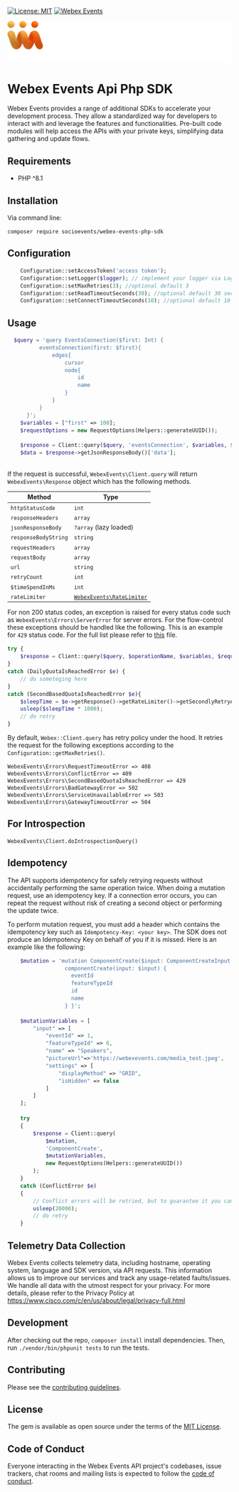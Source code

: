 [![License: MIT](https://img.shields.io/badge/License-MIT-green.svg)](LICENSE.txt)
[![Webex Events](https://github.com/SocioEvents/webex-events-php-sdk/actions/workflows/php.yml/badge.svg)](https://github.com/SocioEvents/webex-events-php-sdk/actions)


[![Webex EVENTS](webex-events-logo-white.svg 'Webex Events')](https://socio.events)

# Webex Events Api Php SDK

Webex Events provides a range of additional SDKs to accelerate your development process.
They allow a standardized way for developers to interact with and leverage the features and functionalities. 
Pre-built code modules will help access the APIs with your private keys, simplifying data gathering and update flows.

Requirements
-----------------

- PHP ^8.1

Installation
-----------------

Via command line:

```
composer require socioevents/webex-events-php-sdk
```

Configuration
-----------------

```php
    Configuration::setAccessToken('access token');
    Configuration::setLogger($logger); // implement your logger via LoggerInterface, default is off
    Configuration::setMaxRetries(3); //optional default 3
    Configuration::setReadTimeoutSeconds(30); //optional default 30 sec
    Configuration::setConnectTimeoutSeconds(10); //optional default 10 sec
```

Usage
-----------------

```php
  $query = 'query EventsConnection($first: Int) {
          eventsConnection(first: $first){
              edges{
                  cursor
                  node{
                      id
                      name
                  }
              }
          }
      }';
    $variables = ["first" => 100];
    $requestOptions = new RequestOptions(Helpers::generateUUID());
    
    $response = Client::query($query, 'eventsConnection', $variables, $requestOptions );
    $data = $response->getJsonResponseBody()['data'];
    
```

If the request is successful, `WebexEvents\Client.query` will return `WebexEvents\Response` object which has the following methods.

| Method               | Type                                                                                                 |
|----------------------|------------------------------------------------------------------------------------------------------|
| `httpStatusCode`     | `int`                                                                                                |
| `responseHeaders`    | `array`                                                                                              |
| `jsonResponseBody`   | `?array` (lazy loaded)                                                                               |
| `responseBodyString` | `string`                                                                                             |
| `requestHeaders`     | `array`                                                                                              |
| `requestBody`        | `array`                                                                                              |
| `url`                | `string`                                                                                             |
| `retryCount`         | `int`                                                                                                |
| `$timeSpendInMs`     | `int`                                                                                                |
| `rateLimiter`        | [`WebexEvents\RateLimiter`](https://github.com/SocioEvents/webex-events-php-sdk/src/RateLimiter.php) |


For non 200 status codes, an exception is raised for every status code such as `WebexEvents\Errors\ServerError` for server errors. 
For the flow-control these exceptions should be handled like the following. This is an example for `429` status code.
For the full list please refer to [this](https://github.com/SocioEvents/webex-events-php-sdk/blob/main/lib/webex/request.rb#L39) file.
```php
try {
    $response = Client::query($query, $operationName, $variables, $requestOptions);
}
catch (DailyQuotaIsReachedError $e) {
    // do someteging here
}
catch (SecondBasedQuotaIsReachedError $e){
    $sleepTime = $e->getResponse()->getRateLimiter()->getSecondlyRetryAfterInMs();
    usleep($sleepTime * 1000);
    // do retry
}

```
By default, `Webex::Client.query` has retry policy under the hood. It retries the request for the following exceptions according to the `Configuration::getMaxRetries()`.
```
WebexEvents\Errors\RequestTimeoutError => 408
WebexEvents\Errors\ConflictError => 409
WebexEvents\Errors\SecondBasedQuotaIsReachedError => 429
WebexEvents\Errors\BadGatewayError => 502
WebexEvents\Errors\ServiceUnavailableError => 503
WebexEvents\Errors\GatewayTimeoutError => 504
```

For Introspection
-----------------
```
WebexEvents\Client.doIntrospectionQuery()
```

Idempotency
-----------------
The API supports idempotency for safely retrying requests without accidentally performing the same operation twice. 
When doing a mutation request, use an idempotency key. If a connection error occurs, you can repeat 
the request without risk of creating a second object or performing the update twice.

To perform mutation request, you must add a header which contains the idempotency key such as 
`Idempotency-Key: <your key>`. The SDK does not produce an Idempotency Key on behalf of you if it is missed. Here is an example
like the following:

```php
    $mutation = 'mutation ComponentCreate($input: ComponentCreateInput!) {
                  componentCreate(input: $input) {
                    eventId
                    featureTypeId
                    id
                    name
                  } }';
    
    $mutationVariables = [
        "input" => [
            "eventId" => 1,
            "featureTypeId" => 6,
            "name" => "Speakers",
            "pictureUrl"=>'https://webexevents.com/media_test.jpeg',
            "settings" => [
                "displayMethod" => "GRID",
                "isHidden" => false
            ]
        ]
    ];
    
    try
    {
        $response = Client::query(
            $mutation,
            'ComponentCreate',
            $mutationVariables,
            new RequestOptions(Helpers::generateUUID())
        );    
    }
    catch (ConflictError $e)
    {
        // Conflict errors will be retried, but to guarantee it you can handle the exception again.
        usleep(20000);
        // do retry
    }
```

Telemetry Data Collection
-----------------
Webex Events collects telemetry data, including hostname, operating system, language and SDK version, via API requests. 
This information allows us to improve our services and track any usage-related faults/issues. We handle all data with 
the utmost respect for your privacy. For more details, please refer to the Privacy Policy at https://www.cisco.com/c/en/us/about/legal/privacy-full.html

Development
-----------------

After checking out the repo, `composer install` install dependencies. Then, run `./vendor/bin/phpunit tests` to run the tests.


Contributing
-----------------
Please see the [contributing guidelines](CONTRIBUTING.md).

License
-----------------

The gem is available as open source under the terms of the [MIT License](https://opensource.org/licenses/MIT).

Code of Conduct
-----------------

Everyone interacting in the Webex Events API project's codebases, issue trackers, chat rooms and mailing lists is expected to follow the [code of conduct](CODE_OF_CONDUCT.md).

